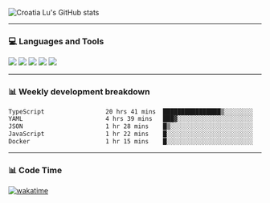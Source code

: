 ![Croatia Lu's GitHub stats](https://github-readme-stats.vercel.app/api?username=croatialu&show_icons=true&theme=transparent)

<hr>

### 💻 Languages and Tools

<code><a href="https://nodejs.org/en"><img src="https://api.iconify.design/skill-icons:nodejs-light.svg" /></a></code>
<code><a href="https://www.typescriptlang.org/"><img src="https://api.iconify.design/logos:typescript-icon.svg" /></a></code>
<code><a href="https://react.dev"><img src="https://api.iconify.design/logos:react.svg" /></a></code>
<code><a href="https://github.com/vuejs/core"><img src="https://api.iconify.design/logos:vue.svg" /></a></code> 
<code><a href="https://www.docker.com/"><img src="https://api.iconify.design/logos:docker-icon.svg" /></a></code> 

<hr>

### 📊 Weekly development breakdown

<!--START_SECTION:waka-->

```txt
TypeScript                 20 hrs 41 mins  ████████████████▒░░░░░░░░   65.89 %
YAML                       4 hrs 39 mins   ███▓░░░░░░░░░░░░░░░░░░░░░   14.83 %
JSON                       1 hr 28 mins    █▒░░░░░░░░░░░░░░░░░░░░░░░   04.72 %
JavaScript                 1 hr 22 mins    █░░░░░░░░░░░░░░░░░░░░░░░░   04.39 %
Docker                     1 hr 15 mins    █░░░░░░░░░░░░░░░░░░░░░░░░   04.03 %
```

<!--END_SECTION:waka-->

<hr>

### 📊 Code Time

[![wakatime](https://wakatime.com/badge/user/385c169e-5cb1-4640-b485-74e2af473e5d.svg)](https://wakatime.com/@croatialu)
